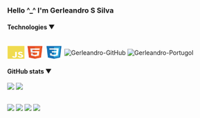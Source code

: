 ### Hello ^_^ I'm Gerleandro S Silva
#### Technologies ▼
<div style="display: inline_block"><br>
  <img align="center" alt="Gerleandro-Js" height="30" width="40" target="_black" src="https://raw.githubusercontent.com/devicons/devicon/master/icons/javascript/javascript-plain.svg" href="">
  <img align="center" alt="Gerleandro-HTML" height="30" width="40" target="_black" src="https://raw.githubusercontent.com/devicons/devicon/master/icons/html5/html5-original.svg" href="">
  <img align="center" alt="Gerleandro-CSS" height="30" width="40" target="_black" src="https://raw.githubusercontent.com/devicons/devicon/master/icons/css3/css3-original.svg" href="">
  <img align="center" alt="Gerleandro-GitHub" height="30" width="40" target="_black" src="https://www.vectorlogo.zone/logos/git-scm/git-scm-icon.svg" href="">
  <img align="center" alt="Gerleandro-Portugol" height="30" width="40" target="_black" src="https://univali-lite.github.io/Portugol-Studio/assets/img/logo.png" href="">
</div>

 #### GitHub stats ▼
 
<div>
  <img height="180em" src="https://github-readme-stats.vercel.app/api?username=Gerleandro&show_icons=true&bg_color=000000"/>
  <img height="180em" src="https://github-readme-stats.vercel.app/api/top-langs/?username=Gerleandro&show_icons=true&bg_color=000000&layout=compact"/>
</div>
  
  ##
 
<div> 
  <a href="https://www.linkedin.com/in/gerleandro-s-silva-hard" target="_blank"><img src="https://img.shields.io/badge/-LinkedIn-%230077B5?style=for-the-badge&logo=linkedin&logoColor=white" target="_blank"></a> 
  <a href="https://www.youtube.com/channel/UCZFc3dPOoMkHvfUcOmsORXA" target="_blank"><img src="https://img.shields.io/badge/YouTube-FF0000?style=for-the-badge&logo=youtube&logoColor=white" target="_blank"></a>
  <a href="https://www.instagram.com/gerleandro_silva" target="_blank"><img src="https://img.shields.io/badge/-Instagram-%23E4405F?style=for-the-badge&logo=instagram&logoColor=white" target="_blank"></a>
  <a href = "mailto:gerlleandrosyllva@gmail.com"><img src="https://img.shields.io/badge/-Gmail-%23333?style=for-the-badge&logo=gmail&logoColor=white" target="_blank"></a>  
</div>

